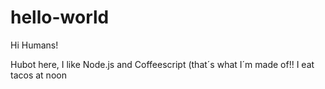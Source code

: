 # hello-world

 Hi Humans!
 
 Hubot here, I like Node.js and Coffeescript (that´s what I´m made of!!
  I eat tacos at noon  
